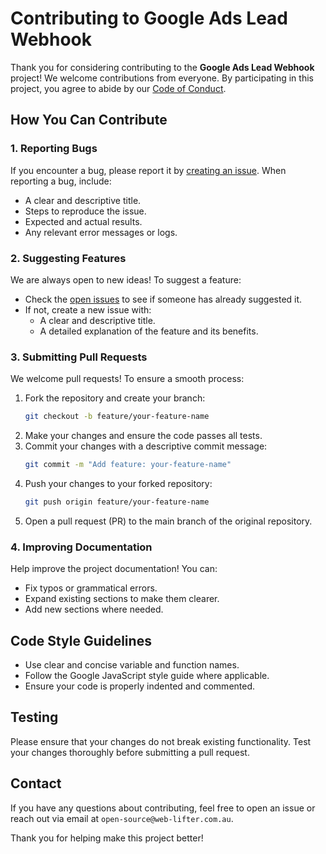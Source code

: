 # Contributing to Google Ads Lead Webhook

Thank you for considering contributing to the **Google Ads Lead Webhook** project! We welcome contributions from everyone. By participating in this project, you agree to abide by our [Code of Conduct](CODE_OF_CONDUCT.md).

## How You Can Contribute

### 1. Reporting Bugs
If you encounter a bug, please report it by [creating an issue](https://github.com/web-lifter/google-ads-lead-webhook/issues). When reporting a bug, include:
- A clear and descriptive title.
- Steps to reproduce the issue.
- Expected and actual results.
- Any relevant error messages or logs.

### 2. Suggesting Features
We are always open to new ideas! To suggest a feature:
- Check the [open issues](https://github.com/web-lifter/google-ads-lead-webhook/issues) to see if someone has already suggested it.
- If not, create a new issue with:
  - A clear and descriptive title.
  - A detailed explanation of the feature and its benefits.

### 3. Submitting Pull Requests
We welcome pull requests! To ensure a smooth process:
1. Fork the repository and create your branch:
   ```bash
   git checkout -b feature/your-feature-name
   ```
2. Make your changes and ensure the code passes all tests.
3. Commit your changes with a descriptive commit message:
   ```bash
   git commit -m "Add feature: your-feature-name"
   ```
4. Push your changes to your forked repository:
   ```bash
   git push origin feature/your-feature-name
   ```
5. Open a pull request (PR) to the main branch of the original repository.

### 4. Improving Documentation
Help improve the project documentation! You can:
- Fix typos or grammatical errors.
- Expand existing sections to make them clearer.
- Add new sections where needed.

## Code Style Guidelines
- Use clear and concise variable and function names.
- Follow the Google JavaScript style guide where applicable.
- Ensure your code is properly indented and commented.

## Testing
Please ensure that your changes do not break existing functionality. Test your changes thoroughly before submitting a pull request.

## Contact
If you have any questions about contributing, feel free to open an issue or reach out via email at `open-source@web-lifter.com.au`.

Thank you for helping make this project better!

